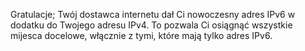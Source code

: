 Gratulacje; Twój dostawca internetu dał Ci nowoczesny adres IPv6 
w dodatku do Twojego adresu IPv4. To pozwala Ci osiągnąć wszystkie
mijesca docelowe, włącznie z tymi, które mają tylko adres IPv6.
